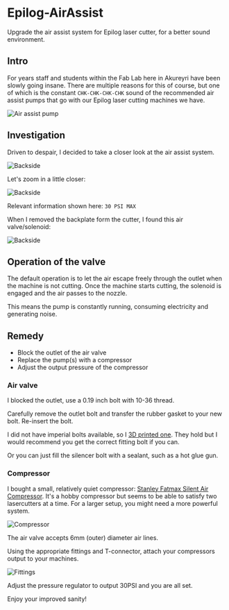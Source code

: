 # Epilog-AirAssist
Upgrade the air assist system for Epilog laser cutter, for a better sound environment. 

## Intro

For years staff and students within the Fab Lab here in Akureyri have been slowly going insane. There are multiple reasons for this of course, but one of which is the constant `CHK-CHK-CHK-CHK` sound of the recommended air assist pumps that go with our Epilog laser cutting machines we have. 

![Air assist pump](images/airpump.jpg)

## Investigation

Driven to despair, I decided to take a closer look at the air assist system. 

![Backside](images/backside.jpg)

Let's zoom in a little closer: 

![Backside](images/30psiCloseUp.jpg)

Relevant information shown here: `30 PSI MAX`

When I removed the backplate form the cutter, I found this air valve/solenoid: 

![Backside](images/solenoid.jpg)

## Operation of the valve

The default operation is to let the air escape freely through the outlet when the machine is not cutting. Once the machine starts cutting, the solenoid is engaged and the air passes to the nozzle. 

This means the pump is constantly running, consuming electricity and generating noise. 

## Remedy

- Block the outlet of the air valve
- Replace the pump(s) with a compressor
- Adjust the output pressure of the compressor

### Air valve

I blocked the outlet, use a 0.19 inch bolt with 10-36 thread. 

Carefully remove the outlet bolt and transfer the rubber gasket to your new bolt. Re-insert the bolt. 

I did not have imperial bolts available, so I [3D printed one](/files/10-36.stl). They hold but I would recommend you get the correct fitting bolt if you can. 

Or you can just fill the silencer bolt with a sealant, such as a hot glue gun. 

### Compressor

I bought a small, relatively quiet compressor: [Stanley Fatmax Silent Air Compressor](https://www.bigdug.co.uk/workshop-flooring-c348/workshop-c11614/air-compressors-c48481/direct-drive-compressors-c82087/stanley-fatmax-silent-air-compressor-dst101-8-6-6l-8-bar-105l-min-p20637). It's a hobby compressor but seems to be able to satisfy two lasercutters at a time. For a larger setup, you might need a more powerful system. 

![Compressor](images/compressor.jpg)

The air valve accepts 6mm (outer) diameter air lines. 

Using the appropriate fittings and T-connector, attach your compressors output to your machines. 

![Fittings](images/tJunction.jpg)

Adjust the pressure regulator to output 30PSI and you are all set. 

Enjoy your improved sanity!